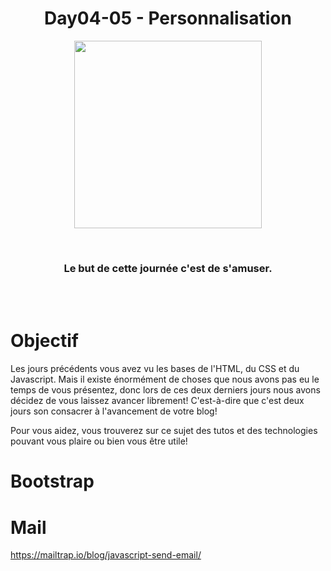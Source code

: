 <h1 align="center">
    Day04-05 - Personnalisation
</h1>

<p align="center">
    <img width="300" height="300" src="https://i.pinimg.com/originals/fb/3f/e7/fb3fe7a71631c34341ea4ccb98cf24b3.png">
</p>
<br>

<h3 align="center">
    Le but de cette journée c'est de s'amuser.
</h3>
<br><br>

# **Objectif**

Les jours précédents vous avez vu les bases de l'HTML, du CSS et du Javascript.
Mais il existe énormément de choses que nous avons pas eu le temps de vous présentez, donc lors de ces deux derniers jours nous avons décidez de vous laissez avancer librement! C'est-à-dire que c'est deux jours son consacrer à l'avancement de votre blog!<br>

Pour vous aidez, vous trouverez sur ce sujet des tutos et des technologies pouvant vous plaire ou bien vous être utile!

# **Bootstrap**

# **Mail**
https://mailtrap.io/blog/javascript-send-email/

